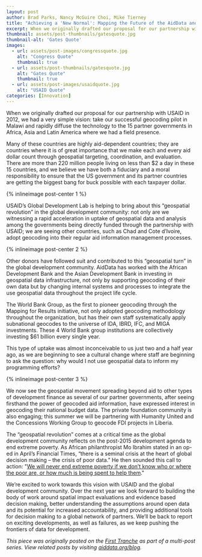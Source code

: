 ```yaml
---
layout: post
author: Brad Parks, Nancy McGuire Choi, Mike Tierney
title: "Achieving a 'New Normal': Mapping the Future of the AidData and U.S. Global Development Lab Partnership"
excerpt: When we originally drafted our proposal for our partnership with USAID in 2012, we had a very simple vision...
thumbnail: assets/post-thumbnails/gatesquote.jpg
thumbnail-alt: 'Gates Quote'
images:
  - url: assets/post-images/congressquote.jpg
    alt: "Congress Quote"
    thumbnail: true
  - url: assets/post-thumbnails/gatesquote.jpg
    alt: "Gates Quote"
    thumbnail: true
  - url: assets/post-images/usaidquote.jpg
    alt: "USAID Quote"
categories: [Innovation]
---
```


When we originally drafted our proposal for our partnership with USAID in 2012, we had a very simple vision: take our successful geocoding pilot in Malawi and rapidly diffuse the technology to the 15 partner governments in Africa, Asia and Latin America where we had a field presence.

Many of these countries are highly aid-dependent countries; they are countries where it is of great importance that we make each and every aid dollar count through geospatial targeting, coordination, and evaluation. There are more than 220 million people living on less than $2 a day in these 15 countries, and we believe we have both a fiduciary and a moral responsibility to ensure that the US government and its partner countries are getting the biggest bang for buck possible with each taxpayer dollar.  

{% inlineimage post-center 1 %}

USAID’s Global Development Lab is helping to bring about this “geospatial revolution” in the global development community: not only are we witnessing a rapid acceleration in uptake of geospatial data and analysis among the governments being directly funded through the partnership with USAID; we are seeing other countries, such as Chad and Cote d’Ivoire, adopt geocoding into their regular aid information management processes.

{% inlineimage post-center 2 %}

Other donors have followed suit and contributed to this “geospatial turn” in the global development community. AidData has worked with the African Development Bank and the Asian Development Bank in investing in geospatial data infrastructure, not only by supporting geocoding of their own data but by changing internal systems and processes to integrate the use geospatial data throughout the project life cycle.

The World Bank Group, as the first to pioneer geocoding through the Mapping for Results initiative, not only adopted geocoding methodology throughout the organization, but has their own staff systematically apply subnational geocodes to the universe of IDA, IBRD, IFC, and MIGA investments. These 4 World Bank group institutions are collectively investing $61 billion every single year.

This type of uptake was almost inconceivable to us just two and a half year ago, as we are beginning to see a cultural change where staff are beginning to ask the question: why would I not use geospatial data to inform my programming efforts?

{% inlineimage post-center 3 %}

We now see the geospatial movement spreading beyond aid to other types of development finance as several of our partner governments, after seeing firsthand the power of geocoded aid information, have expressed interest in geocoding their national budget data. The private foundation community is also engaging; this summer we will be partnering with Humanity United and the Concessions Working Group to geocode FDI projects in Liberia.

The “geospatial revolution” comes at a critical time as the global development community reflects on the post-2015 development agenda to end extreme poverty. As African philanthropist Mo Ibrahim stated in an op-ed in April’s Financial Times, “there is a seminal crisis at the heart of global decision making – the crisis of poor data.” He then sounded this call to action: "[We will never end extreme poverty if we don’t know who or where the poor are, or how much is being spent to help them](http://blogs.ft.com/beyond-brics/2015/04/16/the-extreme-poverty-of-data/)."

We’re excited to work towards this vision with USAID and the global development community. Over the next year we look forward to building the body of work around spatial impact evaluations and evidence based decision making, better understanding the assumptions around open data and its potential for increased accountability, and providing additional tools for decision making to a global network of partners. We’ll be back to report on exciting developments, as well as failures, as we keep pushing the frontiers of data for development.


*This piece was originally posted on the [First Tranche](http://aiddata.org/blog/achieving-a-new-normal-mapping-the-future-of-the-aiddata-and-us-global-development-lab-partnership) as part of a multi-post series. View related posts by visiting [aiddata.org/blog](www.aiddata.org/blog).*
